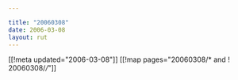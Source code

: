 ```yaml
---

title: "20060308"
date: 2006-03-08
layout: rut
---
```


[[!meta updated="2006-03-08"]]
[[!map pages="20060308/* and ! 20060308/*/*"]]
